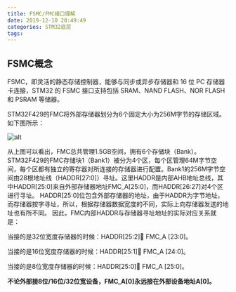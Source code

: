 ```yaml
---
title: FSMC/FMC接口理解
date: 2019-12-10 20:49:49
categories: STM32底层
tags:
---
```


## FSMC概念

FSMC，即灵活的静态存储控制器，能够与同步或异步存储器和 16 位 PC 存储器卡连接，STM32 的 FSMC 接口支持包括 SRAM、NAND FLASH、NOR FLASH 和 PSRAM 等储器。

STM32F429的FMC将外部存储器划分为6个固定大小为256M字节的存储区域。如下图所示：

![alt](http://m.qpic.cn/psb?/V11NehB63qJi50/egon5y1iXaz548frLkt5ljvKcoCx3e1IzDUoVUBnDIM!/b/dL8AAAAAAAAA&bo=fQKIAwAAAAADB9Y!&rf=viewer_4)

从上图可以看出，FMC总共管理1.5GB空间，拥有6个存储块（Bank）。
STM32F429的FMC存储块1（Bank1）被分为4个区，每个区管理64M字节空间，每个区都有独立的寄存器对所连接的存储器进行配置。Bank1的256M字节空间由28根地址线（HADDR[27:0]）寻址。这里HADDR是内部AHB地址总线，其中HADDR[25:0]来自外部存储器地址FMC_A[25:0]，而HADDR[26:27]对4个区进行寻址。
HADDR[25:0]位包含外部存储器的地址，由于HADDR为字节地址，而存储器按字寻址，所以，根据存储器数据宽度的不同，实际上向存储器发送的地址也有所不同。
因此，FMC内部HADDR与存储器寻址地址的实际对应关系就是：

当接的是32位宽度存储器的时候：HADDR[25:2] FMC_A [23:0]。

当接的是16位宽度存储器的时候：HADDR[25:1] FMC_A [24:0]。

当接的是8位宽度存储器的时候：HADDR[25:0] FMC_A [25:0]。

**不论外部接8位/16位/32位宽设备，FMC_A[0]永远接在外部设备地址A[0]。**
